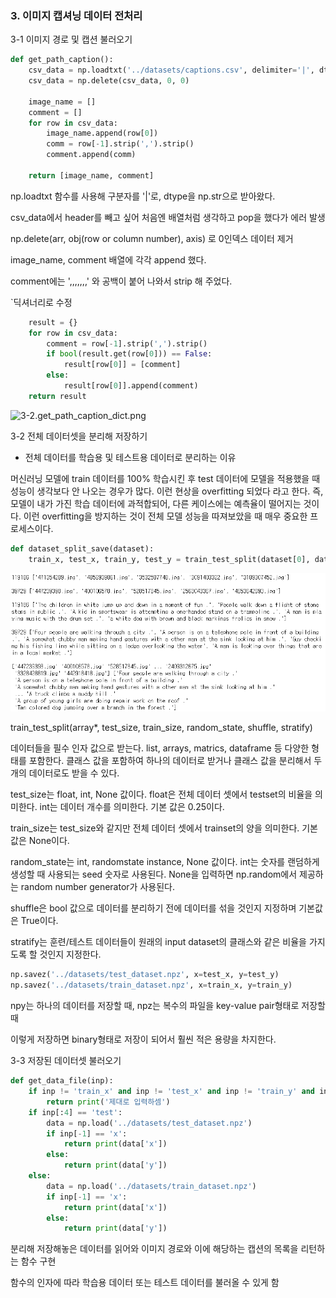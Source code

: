 ### 3. 이미지 캡셔닝 데이터 전처리

3-1 이미지 경로 및 캡션 불러오기

```python
def get_path_caption():
    csv_data = np.loadtxt('../datasets/captions.csv', delimiter='|', dtype=np.str)
    csv_data = np.delete(csv_data, 0, 0)

    image_name = []
    comment = []
    for row in csv_data:
        image_name.append(row[0])
        comm = row[-1].strip(',').strip()
        comment.append(comm)
        
    return [image_name, comment]
```

np.loadtxt 함수를 사용해 구분자를 '|'로, dtype을 np.str으로 받아왔다.

csv_data에서 header를 빼고 싶어 처음엔 배열처럼 생각하고 pop을 했다가 에러 발생

np.delete(arr, obj(row or column number), axis) 로 0인덱스 데이터 제거

image_name, comment 배열에 각각 append 했다.

comment에는 ',,,,,,,' 와 공백이 붙어 나와서 strip 해 주었다.



`딕셔너리로 수정

```python
	result = {}
    for row in csv_data:
        comment = row[-1].strip(',').strip()
        if bool(result.get(row[0])) == False:
            result[row[0]] = [comment]
        else:
            result[row[0]].append(comment)
    return result
```

![3-2.get_path_caption_dict.png](./3-2.get_path_caption_dict.png)



3-2 전체 데이터셋을 분리해 저장하기

- 전체 데이터를 학습용 및 테스트용 데이터로 분리하는 이유

머신러닝 모델에 train 데이터를 100% 학습시킨 후 test 데이터에 모델을 적용했을 때 성능이 생각보다 안 나오는 경우가 많다. 이런 현상을 overfitting 되었다 라고 한다. 즉, 모델이 내가 가진 학습 데이터에 과적합되어, 다른 케이스에는 예측율이 떨어지는 것이다. 이런 overfitting을 방지하는 것이 전체 모델 성능을 따져보았을 때 매우 중요한 프로세스이다.



```python
def dataset_split_save(dataset):
    train_x, test_x, train_y, test_y = train_test_split(dataset[0], dataset[1])
```



![3-2.dataset_split_save.png](./3-2.dataset_split_save.png)



train_test_split(array*, test_size, train_size, random_state, shuffle, stratify)

데이터들을 필수 인자 값으로 받는다. list, arrays, matrics, dataframe 등 다양한 형태를 포함한다. 클래스 값을 포함하여 하나의 데이터로 받거나 클래스 값을 분리해서 두 개의 데이터로도 받을 수 있다.

test_size는 float, int, None 값이다. float은 전체 데이터 셋에서 testset의 비율을 의미한다. int는 데이터 개수를 의미한다. 기본 값은 0.25이다.

train_size는 test_size와 같지만 전체 데이터 셋에서 trainset의 양을 의미한다. 기본 값은 None이다.

random_state는 int, randomstate instance, None 값이다. int는 숫자를 랜덤하게 생성할 때 사용되는 seed 숫자로 사용된다. None을 입력하면 np.random에서 제공하는 random number generator가 사용된다.

shuffle은 bool 값으로 데이터를 분리하기 전에 데이터를 섞을 것인지 지정하며 기본값은 True이다.

stratify는 훈련/테스트 데이터들이 원래의 input dataset의 클래스와 같은 비율을 가지도록 할 것인지 지정한다. 



```python
np.savez('../datasets/test_dataset.npz', x=test_x, y=test_y)
np.savez('../datasets/train_dataset.npz', x=train_x, y=train_y)
```

npy는 하나의 데이터를 저장할 때, npz는 복수의 파일을 key-value pair형태로 저장할 때

이렇게 저장하면 binary형태로 저장이 되어서 훨씬 적은 용량을 차지한다.



3-3 저장된 데이터셋 불러오기

```python
def get_data_file(inp):
    if inp != 'train_x' and inp != 'test_x' and inp != 'train_y' and inp != 'test_y':
        return print('제대로 입력하셈')
    if inp[:4] == 'test':
        data = np.load('../datasets/test_dataset.npz')
        if inp[-1] == 'x':
            return print(data['x'])
        else:
            return print(data['y'])
    else:
        data = np.load('../datasets/train_dataset.npz')
        if inp[-1] == 'x':
            return print(data['x'])
        else:
            return print(data['y'])
```

분리해 저장해놓은 데이터를 읽어와 이미지 경로와 이에 해당하는 캡션의 목록을 리턴하는 함수 구현

함수의 인자에 따라 학습용 데이터 또는 테스트 데이터를 불러올 수 있게 함